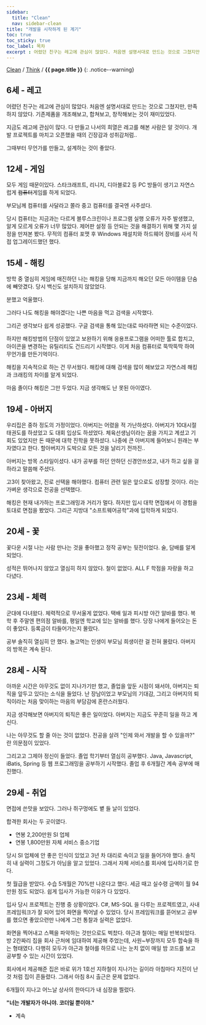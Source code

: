 ```yaml
---
sidebar:
  title: "Clean"
  nav: sidebar-clean
title: "개발을 시작하게 된 계기"
toc: true
toc_sticky: true
toc_label: 목차
excerpt : 어렸던 친구는 레고에 관심이 많았다. 처음엔 설명서대로 만드는 것으로 그쳤지만, 만족하지 않았다. 기존제품을 개조해보고, 합쳐보고, 창작해보는 것이 재미있었다.
---
```

[Clean](/clean/) / [Think](/clean/think/) / **{{ page.title }}**
{: .notice--warning}

## 6세 - 레고
어렸던 친구는 레고에 관심이 많았다.
처음엔 설명서대로 만드는 것으로 그쳤지만, 만족하지 않았다. 기존제품을 개조해보고, 합쳐보고, 창작해보는 것이 재미있었다.

지금도 레고에 관심이 많다. 다 만들고 나서의 희열은 레고를 해본 사람은 알 것이다.
개발 프로젝트를 마치고 오픈했을 때의 긴장감과 성취감처럼..

그때부터 무언가를 만들고, 설계하는 것이 좋았다.

## 12세 - 게임
모두 게임 때문이있다.
스타크래프트, 리니지, 디아블로2 등 PC 방들이 생기고 자연스럽게 ~~컴퓨터~~게임를 하게 되었다.

부모님께 컴퓨터를 사달라고 쫄라 중고 컴퓨터를 결국엔 사주셨다.

당시 컴퓨터는 지금과는 다르게 블루스크린이나 프로그램 실행 오류가 자주 발생했고, 알게 모르게 오류가 너무 많았다. 제어판 설정 등 안되는 것을 해결하기 위해 몇 가지 설정을 만져본 봤다. 무적의 컴퓨터 포맷 후 Windows 재설치와 하드웨어 장비를 사서 직접 업그레이드했던 했다.

## 15세 - 해킹
방학 중 열심히 게임에 매진하던 나는 해킹을 당해 지금까지 해오던 모든 아이템을 단숨에 빼앗겼다.
당시 백신도 설치하지 않았었다.

분했고 억울했다. 

그러다 나도 해킹을 해야겠다는 나쁜 마음을 먹고 검색을 시작했다.

그리곤 생각보다 쉽게 성공했다.
구글 검색을 통해 있는대로 따라하면 되는 수준이었다.

하지만 해킹방법의 단점이 있었고 보완하기 위해 응용프로그램을 어떠한 툴로 합치고, 아이콘을 변경하는 유틸리티도 건드리기 시작했다.
이게 처음 컴퓨터로 뚝딱뚝딱 하여 무언가를 만든기억이다.

해킹을 지속적으로 하는 건 무서웠다.
해킹에 대해 검색을 많이 해보았고 자연스레 해킹과 크래킹의 차이를 알게 되었다. 

마음 졸이다 해킹은 그만 두었다.
지금 생각해도 난 못된 아이였다.

## 19세 - 아버지
우리집은 중하 정도의 가정이었다. 아버지는 어렸을 적 가난하셨다.
아버지가 10대시절 태권도를 하셨었고 도 대회 입상도 하셨었다.
체육선생님이라는 꿈을 가지고 계셨고 기회도 있었지만 돈 때문에 대학 진학을 못하셨다.
나중에 큰 아버지께 들어보니 원래는 부자였다고 한다. 
할아버지가 도박으로 모든 것을 날리기 전까진..

아버지는 방목 스타일이셨다.
내가 공부를 하던 안하던 신경안쓰셨고, 내가 하고 싶을 걸 하라고 말씀해 주셨다.

고3이 찾아왔고, 진로 선택을 해야했다.
컴퓨터 관련 일은 앞으로도 성장할 것이다. 라는 가벼운 생각으로 전공을 선택했다.

해킹은 현재 내가하는 프로그래밍과 거리가 멀다. 
하지만 입시 대학 면접에서 이 경험을 토대로 면접을 봤었다.
그리곤 지방대 "소프트웨어공학"과에 입학하게 되었다.

## 20세 - 꽃
꽃다운 시절 나는 사람 만나는 것을 좋아했고 정작 공부는 뒷전이었다.
술, 담배를 알게 되었다.

성적은 뛰어나지 않았고 열심히 하지 않았다. 철이 없었다.
ALL F 학점을 자랑을 하고 다녔다.

## 23세 - 체력
군대에 다녀왔다. 체력적으로 무서울게 없었다.
택배 일과 피시방 야간 알바를 했다.
복학 후 주말엔 편의점 알바를, 평일엔 학교에 있는 알바를 했다.
당장 나에게 들어오는 돈이 좋았다. 등록금이 타들어가는지 몰랐다.

공부 솔직히 열심히 안 했다.
놀고먹는 인생이 부모님 희생이란 걸 전혀 몰랐다.
아버지의 방목은 계속 된다.

## 28세 - 시작
아까운 시간은 아무것도 없이 지나가기만 했고,
졸업을 앞둔 시점이 돼서야, 아버지는 퇴직을 앞두고 있다는 소식을 들었다.
난 장남이었고 부모님의 기대감, 그리고 아버지의 퇴직이라는 처음 맞이하는 마음의 부담감에 혼란스러웠다. 

지금 생각해보면 아버지의 퇴직은 좋은 일이었다. 아버지는 지금도 꾸준히 일을 하고 계신다.

나는 아무것도 할 줄 아는 것이 없었다.
전공을 살려 "인제 와서 개발을 할 수 있을까?" 란 의문점이 있었다.

그리고고 그제야 정신이 들었다.
졸업 학기부터 열심히 공부했다. Java, Javascript, iBatis, Spring 등 웹 프로그래밍을 공부하기 시작했다.
졸업 후 6개월간 계속 공부에 매진했다.

## 29세 - 취업
면접에 쓴맛을 보았다. 그러나 쥐구멍에도 볕 들 날이 있었다.

합격한 회사는 두 곳이였다.

- 연봉 2,200만원 SI 업체
- 연봉 1,800만원 자체 서비스 중소기업

당시 SI 업체에 안 좋은 인식이 있었고 3년 차 대리로 속이고 일을 들어가야 했다.
솔직히 내 실력이 그정도가 아님을 알고 있었다.
그래서 자체 서비스를 회사에 입사하기로 한다.

첫 월급을 받았다. 수습 5개월은 70%만 나온다고 했다. 세금 때고 실수령 금액이 월 94만원 정도 되었다. 쉽게 입사가 가능한 이유가 다 있었다.

입사 당시 프로젝트는 진행 중 상황이었다.
C#, MS-SQL 을 다루는 프로젝트였고, 사내 프레임워크가 잘 되어 있어 화면을 찍어낼 수 있었다.
당시 프레임워크를 뜯어보고 공부를 했으면 좋았으련만 나에게 그런 통찰과 실력은 없었다.

화면을 찍어내고 스펙을 파악하는 것만으로도 벅찼다.
야근과 철야는 매일 반복되었다.
방 2칸짜리 집을 회사 근처에 임대하여 제공해 주었는데, 사원~부장까지 모두 합숙을 하는 형태였다.
다행히 모두가 야근과 철야를 하므로 나는 눈치 없이 매일 밤 코드를 보고 공부할 수 있는 시간이 있었다.

회사에서 제공해준 집은 바로 위가 1호선 지하철이 지나가는 길이라 아침마다 지진이 난 것 처럼 집이 흔들렸다.
그래서 아침 8시 출근은 문제 없었다.

6개월이 지나고 어느날 상사의 한마디가 내 심장을 찔렀다.

**"너는 개발자가 아니야. 코더일 뿐이야."**

- 계속
